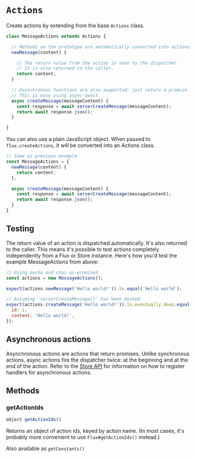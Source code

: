 `Actions`
=========

Create actions by extending from the base `Actions` class.

```js
class MessageActions extends Actions {

  // Methods on the prototype are automatically converted into actions
  newMessage(content) {

    // The return value from the action is sent to the dispatcher.
    // It is also returned to the caller.
    return content;
  }

  // Asynchronous functions are also supported: just return a promise
  // This is easy using async-await
  async createMessage(messageContent) {
    const response = await serverCreateMessage(messageContent);
    return await response.json();
  }

}
```

You can also use a plain JavaScript object. When passed to `flux.createActions`, it will be converted into an Actions class.

```js
// Same as previous example
const MessageActions = {
  newMessage(content) {
    return content;
  },

  async createMessage(messageContent) {
    const response = await serverCreateMessage(messageContent);
    return await response.json();
  }
}
```

Testing
-------

The return value of an action is dispatched automatically. It's also returned to the caller. This means it's possible to test actions completely independently from a Flux or Store instance. Here's how you'd test the example MessageActions from above:

```js
// Using mocha and chai-as-promised
const actions = new MessageActions();

expect(actions.newMessage('Hello world!')).to.equal('Hello world');

// Assuming `serverCreateMessage()` has been mocked
expect(actions.createMessage('Hello world!')).to.eventually.deep.equal({
  id: 1,
  content: 'Hello world!',
});
```


Asynchronous actions
--------------------

Asynchronous actions are actions that return promises. Unlike synchronous actions, async actions fire the dispatcher twice: at the beginning and at the end of the action. Refer to the [Store API](store.md) for information on how to register handlers for asynchronous actions.

Methods
-------

### getActionIds

```js
object getActionIds()
```

Returns an object of action ids, keyed by action name. (In most cases, it's probably more convenient to use `Flux#getActionIds()` instead.)


Also available as `getConstants()`
